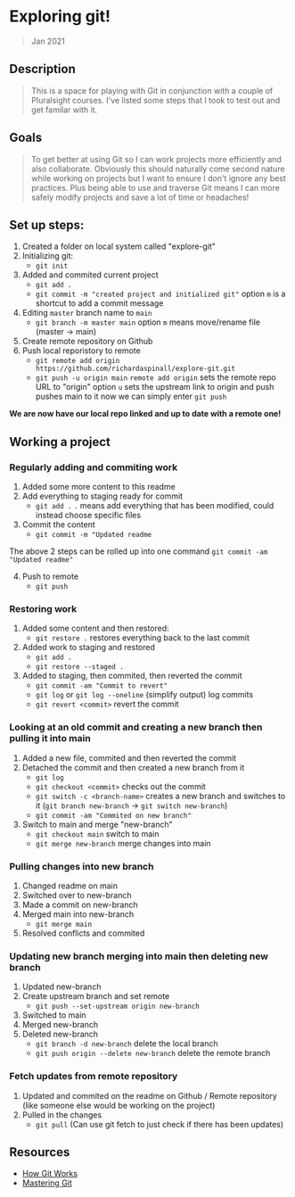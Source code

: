 # Exploring git!

> Jan 2021

## Description
> This is a space for playing with Git in conjunction with a couple of Pluralsight courses. I've listed some steps that I took to test out and get familar with it. 

## Goals
> To get better at using Git so I can work projects more efficiently and also collaborate. Obviously this should naturally come second nature while working on projects but I want to ensure I don't ignore any best practices. Plus being able to use and traverse Git means I can more safely modify projects and save a lot of time or headaches!

## Set up steps:

1. Created a folder on local system called "explore-git"
2. Initializing git:
   - `git init`
3. Added and commited current project
   - `git add .`
   - `git commit -m "created project and initialized git"`
     option `m` is a shortcut to add a commit message
4. Editing `master` branch name to `main`
   - `git branch -m master main`
     option `m` means move/rename file (master -> main)
5. Create remote repository on Github
6. Push local reporistory to remote
   - `git remote add origin https://github.com/richardaspinall/explore-git.git`
   - `git push -u origin main`
     `remote add origin` sets the remote repo URL to "origin"
     option `u` sets the upstream link to origin and push pushes main to it
     now we can simply enter `git push`

**We are now have our local repo linked and up to date with a remote one!**

## Working a project

### Regularly adding and commiting work

1. Added some more content to this readme
2. Add everything to staging ready for commit
   - `git add .`
     `.` means add everything that has been modified, could instead choose specific files
3. Commit the content
   - `git commit -m "Updated readme`

The above 2 steps can be rolled up into one command `git commit -am "Updated readme"`

4. Push to remote
   - `git push`

### Restoring work

1. Added some content and then restored:
   - `git restore .`
     restores everything back to the last commit
2. Added work to staging and restored
   - `git add .`
   - `git restore --staged .`
3. Added to staging, then commited, then reverted the commit
   - `git commit -am "Commit to revert"`
   - `git log` or `git log --oneline` (simplify output)
     log commits
   * `git revert <commit>`
     revert the commit

### Looking at an old commit and creating a new branch then pulling it into main

1. Added a new file, commited and then reverted the commit
2. Detached the commit and then created a new branch from it
   - `git log`
   - `git checkout <commit>`
     checks out the commit
   - `git switch -c <branch-name>`
     creates a new branch and switches to it (`git branch new-branch` -> `git switch new-branch`)
   - `git commit -am "Commited on new branch"`
3. Switch to main and merge "new-branch"
   - `git checkout main`
     switch to main
   - `git merge new-branch`
     merge changes into main

### Pulling changes into new branch

1. Changed readme on main
2. Switched over to new-branch
3. Made a commit on new-branch
4. Merged main into new-branch
   - `git merge main`
5. Resolved conflicts and commited

### Updating new branch merging into main then deleting new branch

1. Updated new-branch
2. Create upstream branch and set remote
   - `git push --set-upstream origin new-branch`
3. Switched to main
4. Merged new-branch
5. Deleted new-branch
   - `git branch -d new-branch`
     delete the local branch
   - `git push origin --delete new-branch`
     delete the remote branch

### Fetch updates from remote repository

1. Updated and commited on the readme on Github / Remote repository (like someone else would be working on the project)
2. Pulled in the changes
   - `git pull` (Can use git fetch to just check if there has been updates)
   
## Resources
* [How Git Works](https://www.pluralsight.com/courses/how-git-works)
* [Mastering Git](https://www.pluralsight.com/courses/master-git)
